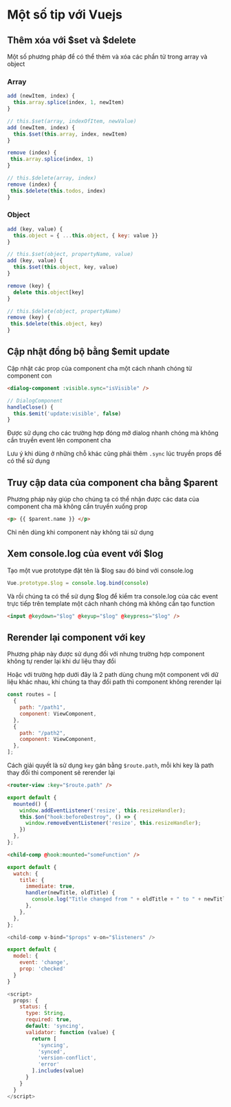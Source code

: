 # Một số tip với Vuejs

## Thêm xóa với $set và $delete
Một số phương pháp để có thể thêm và xóa các phần tử trong array và object
### Array
```javascript
add (newItem, index) {
  this.array.splice(index, 1, newItem)
}

// this.$set(array, indexOfItem, newValue)
add (newItem, index) {
  this.$set(this.array, index, newItem)
}

remove (index) {
 this.array.splice(index, 1)
}

// this.$delete(array, index)
remove (index) {
 this.$delete(this.todos, index)
}
```
### Object
```javascript
add (key, value) {
  this.object = { ...this.object, { key: value }}
}

// this.$set(object, propertyName, value)
add (key, value) {
  this.$set(this.object, key, value)
}

remove (key) {
  delete this.object[key]
} 

// this.$delete(object, propertyName)
remove (key) {
 this.$delete(this.object, key)
}
```
## Cập nhật đồng bộ bằng $emit update
Cập nhật các prop của component cha một cách nhanh chóng từ component con
```html
<dialog-component :visible.sync="isVisible" />
```

```javascript
// DialogComponent
handleClose() {
  this.$emit('update:visible', false)
}
```
Được sử dụng cho các trường hợp đóng mở dialog nhanh chóng mà không cần truyền event lên component cha

Lưu ý khi dùng ở những chỗ khác cũng phải thêm `.sync` lúc truyền props để có thể sử dụng 
## Truy cập data của component cha bằng $parent
Phương pháp này giúp cho chúng ta có thể nhận được các data của component cha mà không cần truyền xuống prop

```html
<p> {{ $parent.name }} </p>
```
Chỉ nên dùng khi component này không tái sử dụng
## Xem console.log của event với $log
Tạo một vue prototype đặt tên là $log sau đó bind với console.log
```javascript
Vue.prototype.$log = console.log.bind(console)
```

Và rồi chúng ta có thể sử dụng $log để kiểm tra console.log của các event trực tiếp trên template một cách nhanh chóng mà không cần tạo function
```html
<input @keydown="$log" @keyup="$log" @keypress="$log" />

```

## Rerender lại component với key
Phương pháp này được sử dụng đối với nhưng trường hợp component không tự render lại khi dư liệu thay đổi

Hoặc với trường hợp dưới đây là 2 path dùng chung một component với dữ liệu khác nhau, khi chúng ta thay đổi path thì component không rerender lại

```javascript
const routes = [
  {
    path: "/path1",
    component: ViewComponent,
  },
  {
    path: "/path2",
    component: ViewComponent,
  },
];
```
Cách giải quyết là sử dụng `key` gán bằng `$route.path`, mỗi khi key là path thay đổi thì component sẽ rerender lại

```html
<router-view :key="$route.path" />
```

```javascript
export default {
  mounted() {
    window.addEventListener('resize', this.resizeHandler);
    this.$on("hook:beforeDestroy", () => {
      window.removeEventListener('resize', this.resizeHandler);
    })
  },
};
```
```html 
<child-comp @hook:mounted="someFunction" />

```

```javascript
export default {
  watch: {
    title: {
      immediate: true,
      handler(newTitle, oldTitle) {
        console.log("Title changed from " + oldTitle + " to " + newTitle);
      },
    },
  },
};
```

```javascript
<child-comp v-bind="$props" v-on="$listeners" />

```

```javascript
export default {
  model: {
    event: 'change',
    prop: 'checked'
  }
}
```

```javascript
<script>
  props: {
    status: {
      type: String,
      required: true,
      default: 'syncing',
      validator: function (value) {
        return [
          'syncing',
          'synced',
          'version-conflict',
          'error'
        ].includes(value)
      }
    }
  }
</script>
```